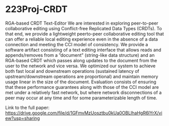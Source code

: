 # 223Proj-CRDT
RGA-based CRDT Text-Editor
We are interested in exploring peer-to-peer collaborative editing using Conflict-free Replicated Data Types (CRDTs). To that end, we provide a lightweight peerto-peer collaborative editing tool that can offer a reliable local editing experience even in the absence of a data connection and meeting the CCI model of consistency. We provide a software artifact consisting of a text editing interface that allows reads and appends/removes from a ”document” (string-like data structure) and an RGA-based CRDT which passes along updates to the document from the user to the network and vice versa. We optimized our system to achieve both fast local and downstream operations (sustained latency of upstream/downstream operations are proportional) and maintain memory
usage linear in the size of the document. Evaluation consists of ensuring that these performance guarantees along with those of the CCI model are met under a relatively fast network, but where network disconnections of a peer may occur at any time and for some parameterizable length of time. 

Link to the full paper: https://drive.google.com/file/d/1GFmvMzUosztbu0kUa0OBLlhaHgR6lYrX/view?usp=sharing
